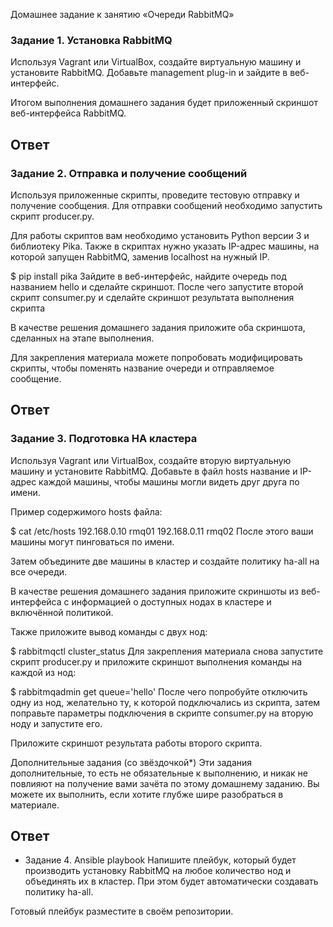 Домашнее задание к занятию «Очереди RabbitMQ»

### Задание 1. Установка RabbitMQ
Используя Vagrant или VirtualBox, создайте виртуальную машину и установите RabbitMQ. Добавьте management plug-in и зайдите в веб-интерфейс.

Итогом выполнения домашнего задания будет приложенный скриншот веб-интерфейса RabbitMQ.
## Ответ

### Задание 2. Отправка и получение сообщений
Используя приложенные скрипты, проведите тестовую отправку и получение сообщения. Для отправки сообщений необходимо запустить скрипт producer.py.

Для работы скриптов вам необходимо установить Python версии 3 и библиотеку Pika. Также в скриптах нужно указать IP-адрес машины, на которой запущен RabbitMQ, заменив localhost на нужный IP.

$ pip install pika
Зайдите в веб-интерфейс, найдите очередь под названием hello и сделайте скриншот. После чего запустите второй скрипт consumer.py и сделайте скриншот результата выполнения скрипта

В качестве решения домашнего задания приложите оба скриншота, сделанных на этапе выполнения.

Для закрепления материала можете попробовать модифицировать скрипты, чтобы поменять название очереди и отправляемое сообщение.
## Ответ

### Задание 3. Подготовка HA кластера
Используя Vagrant или VirtualBox, создайте вторую виртуальную машину и установите RabbitMQ. Добавьте в файл hosts название и IP-адрес каждой машины, чтобы машины могли видеть друг друга по имени.

Пример содержимого hosts файла:

$ cat /etc/hosts
192.168.0.10 rmq01
192.168.0.11 rmq02
После этого ваши машины могут пинговаться по имени.

Затем объедините две машины в кластер и создайте политику ha-all на все очереди.

В качестве решения домашнего задания приложите скриншоты из веб-интерфейса с информацией о доступных нодах в кластере и включённой политикой.

Также приложите вывод команды с двух нод:

$ rabbitmqctl cluster_status
Для закрепления материала снова запустите скрипт producer.py и приложите скриншот выполнения команды на каждой из нод:

$ rabbitmqadmin get queue='hello'
После чего попробуйте отключить одну из нод, желательно ту, к которой подключались из скрипта, затем поправьте параметры подключения в скрипте consumer.py на вторую ноду и запустите его.

Приложите скриншот результата работы второго скрипта.

Дополнительные задания (со звёздочкой*)
Эти задания дополнительные, то есть не обязательные к выполнению, и никак не повлияют на получение вами зачёта по этому домашнему заданию. Вы можете их выполнить, если хотите глубже шире разобраться в материале.
## Ответ

* Задание 4. Ansible playbook
Напишите плейбук, который будет производить установку RabbitMQ на любое количество нод и объединять их в кластер. При этом будет автоматически создавать политику ha-all.

Готовый плейбук разместите в своём репозитории.
